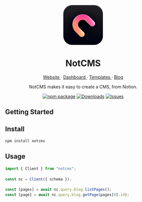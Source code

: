 <div align="center">
  <a href="https://notcms.com">
    <picture>
      <img alt="NotCMS logo" src="/docs/assets/notcms-icon.png" height="128">
    </picture>
  </a>
  <h1>NotCMS</h1>

  <a href="https://notcms.com">
    Website
  </a> · 
  <a href="https://dash.notcms.com">
    Dashboard
  </a> · 
  <a href="https://notcms.com/templates">
    Templates
  </a> · 
  <a href="https://notcms.com/blog">
    Blog
  </a>

NotCMS makes it easy to create a CMS, from Notion.

[![npm package][npm-img]][npm-url]
[![Downloads][downloads-img]][downloads-url]
[![Issues][issues-img]][issues-url]

</div>

## Getting Started

## Install

```bash
npm install notcms
```

## Usage

```ts
import { Client } from "notcms";

const nc = Client({ schema });

const [pages] = await nc.query.blog.listPages();
const [page] = await nc.query.blog.getPage(pages[0].id);
```

<!-- -->

[build-img]: https://github.com/qqpann/notcms/actions/workflows/release.yml/badge.svg
[build-url]: https://github.com/qqpann/notcms/actions/workflows/release.yml
[downloads-img]: https://img.shields.io/npm/dt/notcms
[downloads-url]: https://www.npmtrends.com/notcms
[npm-img]: https://img.shields.io/npm/v/notcms
[npm-url]: https://www.npmjs.com/package/notcms
[issues-img]: https://img.shields.io/github/issues/qqpann/notcms
[issues-url]: https://github.com/qqpann/notcms/issues
[codecov-img]: https://codecov.io/gh/qqpann/notcms/branch/main/graph/badge.svg
[codecov-url]: https://codecov.io/gh/qqpann/notcms
[semantic-release-img]: https://img.shields.io/badge/%20%20%F0%9F%93%A6%F0%9F%9A%80-semantic--release-e10079.svg
[semantic-release-url]: https://github.com/semantic-release/semantic-release
[commitizen-img]: https://img.shields.io/badge/commitizen-friendly-brightgreen.svg
[commitizen-url]: http://commitizen.github.io/cz-cli/
